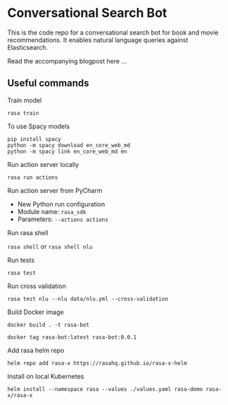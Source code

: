 # Conversational Search Bot

This is the code repo for a conversational search bot for book and movie recommendations. 
It enables natural language queries against Elasticsearch.

Read the accompanying blogpost here ...

## Useful commands

Train model

`rasa train`

To use Spacy models

```
pip install spacy
python -m spacy download en_core_web_md
python -m spacy link en_core_web_md en
```

Run action server locally

`rasa run actions`

Run action server from PyCharm

- New Python run configuration
- Module name: `rasa_sdk`
- Parameters: `--actions actions`

Run rasa shell

`rasa shell` or `rasa shell nlu`

Run tests

`rasa test`

Run cross validation

`rasa test nlu --nlu data/nlu.yml --cross-validation`

Build Docker image

`docker build . -t rasa-bot`

`docker tag rasa-bot:latest rasa-bot:0.0.1`

Add rasa helm repo

`helm repo add rasa-x https://rasahq.github.io/rasa-x-helm`

Install on local Kubernetes

`helm install --namespace rasa --values ./values.yaml rasa-demo rasa-x/rasa-x`
